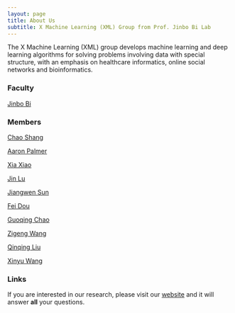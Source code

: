 ```yaml
---
layout: page
title: About Us
subtitle: X Machine Learning (XML) Group from Prof. Jinbo Bi Lab 
---
```


The X Machine Learning (XML) group develops machine learning and deep learning algorithms for solving problems involving data with special structure, with an emphasis on healthcare informatics, online social networks and bioinformatics. 

### Faculty

[Jinbo Bi](http://www.engr.uconn.edu/~jinbo/)


### Members

[Chao Shang](http://www.chaoshangcs.com/) 

[Aaron Palmer](https://xmachinelearning.github.io/aboutus/) 

[Xia Xiao](https://xmachinelearning.github.io/aboutus/) 

[Jin Lu](https://scholar.google.es/citations?user=FK_W-KIAAAAJ&hl=en) 

[Jiangwen Sun](http://www.engr.uconn.edu/~jis10006) 

[Fei Dou](https://xmachinelearning.github.io/aboutus/) 

[Guoqing Chao](https://xmachinelearning.github.io/aboutus/) 

[Zigeng Wang](https://xmachinelearning.github.io/aboutus/) 

[Qinqing Liu](http://qinqingliu.com/) 

[Xinyu Wang](http://xinyuwang1209.com/)



### Links

If you are interested in our research, please visit our [website](http://www.labhealthinfo.uconn.edu/) and it will answer **all** your questions.
